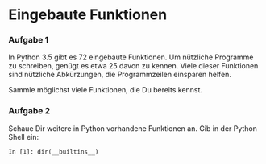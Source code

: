 
# Eingebaute Funktionen

### Aufgabe 1

In Python 3.5 gibt es 72 eingebaute Funktionen. Um nützliche Programme zu schreiben, genügt es etwa 25 davon zu kennen. Viele dieser Funktionen sind nützliche Abkürzungen, die Programmzeilen einsparen helfen.

Sammle möglichst viele Funktionen, die Du bereits kennst.

### Aufgabe 2

Schaue Dir weitere in Python vorhandene Funktionen an. Gib in der Python Shell ein:

    In [1]: dir(__builtins__)

